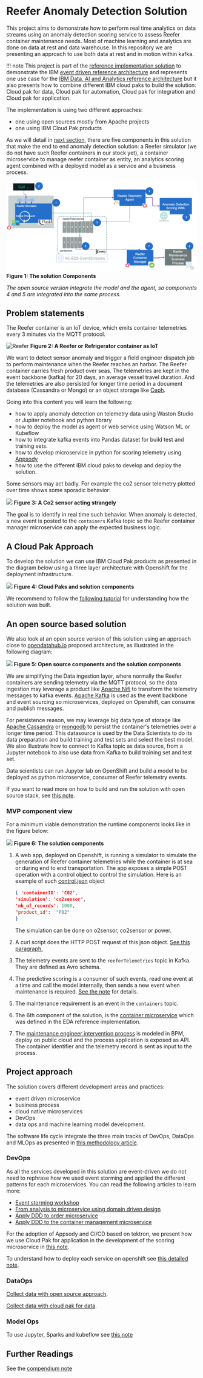 # Reefer Anomaly Detection Solution

This project aims to demonstrate how to perform real time analytics on data streams using an anomaly detection scoring service to assess Reefer container maintenance needs. Most of machine learning and analytics are done on data at rest and data warehouse. In this repository we are presenting an approach to use both data at rest and in motion within kafka.

!!! note
    This project is part of the [reference implementation solution](https://ibm-cloud-architecture.github.io/refarch-kc/) to demonstrate the IBM [event driven reference architecture](https://ibm-cloud-architecture.github.io/refarch-eda) and represents one use case for the [IBM Data, AI and Analytics reference architecture](https://ibm-cloud-architecture.github.io/refarch-data-ai-analytics) but it also presents how to combine different IBM cloud paks to build the solution: Cloud pak for data,  Cloud pak for automation,  Cloud pak for integration and  Cloud pak for application.

The implementation is using two different approaches:

* one using open sources mostly from Apache projects
* one using IBM Cloud Pak products

As we will detail in [next section](#mvp-component-view), there are five components in this solution that make the end to end anomaly detection solution: a Reefer simulator (we do not have such Reefer containers in our stock yet), a container microservice to manage reefer container as entity, an analytics scoring agent combined with a deployed model as a service and a business process. 

![](images/cp-solution-view.png)
**Figure 1: The solution Components**

*The open source version integrate the model and the agent, so components 4 and 5 are integrated into the same process.*

## Problem statements

The Reefer container is an IoT device, which emits container telemetries every 3 minutes via the MQTT protocol. 

![Reefer](analyze/images/reefer.png)
**Figure 2: A Reefer or Refrigerator container as IoT**

We want to detect sensor anomaly and trigger a field engineer dispatch job to perform maintenance when the Reefer reaches an harbor. The Reefer container carries fresh product over seas. The telemetries are kept in the event backbone (kafka) for 20 days, an average vessel travel duration. And the telemetries are also persisted for longer time period in a document database (Cassandra or Mongo) or an object storage like [Ceph](https://docs.ceph.com/docs/master/).  

Going into this content you will learn the following:

* how to apply anomaly detection on telemetry data using Waston Studio or Jupiter notebook and python library
* how to deploy the model as agent or web service using Watson ML or Kubeflow
* how to integrate kafka events into Pandas dataset for build test and training sets.
* how to develop microservice in python for scoring telemetry using [Appsody](https://appsody.dev/)
* how to use the different IBM cloud paks to develop and deploy the solution.

Some sensors may act badly. For example the co2 sensor telemetry plotted over time shows some sporadic behavior:

![](analyze/images/co2sensor-plot.png)
**Figure 3: A Co2 sensor acting strangely** 

The goal is to identify in real time such behavior. When anomaly is detected, a new  event is posted to the `containers` Kafka topic so the Reefer container manager microservice can apply the expected business logic. 

## A Cloud Pak Approach

To develop the solution we can use IBM Cloud Pak products as presented in the diagram below using a three layer architecture with Openshift for the deployment infrastructure.

![](images/ibm-cp.png)
**Figure 4: Cloud Paks and solution components**

We recommend to follow the [following tutorial](cp-approach.md) for understanding how the solution was built.

## An open source based solution


We also look at an open source version of this solution using an approach close to [opendatahub.io](http://opendatahub.io/) proposed architecture, as illustrated in the following diagram:

![](images/oss-solution-view.png)
**Figure 5: Open source components and the solution components**

We are simplifying the Data ingestion layer, where normally the Reefer containers are sending telemetry via the MQTT protocol, so the data ingestion may leverage a product like [Apache Nifi](https://nifi.apache.org/) to transform the telemetry messages to kafka events. [Apache Kafka](https://kafka.apache.org/) is used as the event backbone and event sourcing so microservices, deployed on Openshift, can consume and publish messages. 

For persistence reason, we may leverage big data type of storage like [Apache Cassandra](http://cassandra.apache.org/) or [mongodb](https://www.mongodb.com/) to persist the container's telemetries over a longer time period. This datasource is used by the Data Scientists to do its data preparation and build training and test sets and select the best model. We also illustrate how to connect to Kafka topic as data source, from a Jupyter notebook to also use data from Kafka to build training set and test set.

Data scientists can run Jupyter lab on OpenShift and build a model to be deployed as python microservice, consumer of Reefer telemetry events. 

If you want to read more on how to build and run the solution with open source stack, see [this note](oos-approach.md). 

### MVP component view

For a minimum viable demonstration the runtime components looks like in the figure below:

![](images/mvp-runtime.png)
**Figure 6: The solution components**

1. A web app, deployed on Openshift, is running a simulator to simulate the generation of Reefer container telemetries while the container is at sea or during end to end transportation. The app exposes a simple POST operation with a control object to control the simulation. Here is an example of such [control.json](https://github.com/ibm-cloud-architecture/refarch-reefer-ml/blob/master/scripts/simulControl.json) object

    ```json
    { 'containerID': 'C02',
    'simulation': 'co2sensor',
    'nb_of_records': 1000,
    "product_id":  "P02"
    }
    ```

    The simulation can be done on o2sensor, co2sensor or power. 

1. A curl script does the HTTP POST request of this json object. [See this paragraph.](#test-sending-a-simulation-control-to-the-post-api)
1. The telemetry events are sent to the `reeferTelemetries` topic in Kafka. They are defined as Avro schema.
1. The predictive scoring is a consumer of such events, read one event at a time and call the model internally, then sends a new event when maintenance is required. [See the note](analyze/oss-ml-dev.md) for details.
1. The maintenance requirement is an event in the `containers` topic.
1. The 6th component of the solution, is the [container microservice](https://ibm-cloud-architecture.github.io/refarch-kc-container-ms/) which was defined in the EDA reference implementation.
1. The [maintenance engineer intervention process](bpm/readme.md) is modeled in BPM, deploy on public cloud and the process application is exposed as API. The container identifier and the telemetry record is sent as input to the process.


## Project approach

The solution covers different development areas and practices:

* event driven microservice
* business process
* cloud native microservices
* DevOps
* data ops and machine learning model development.

The software life cycle integrate the three main tracks of DevOps, DataOps and MLOps as presented in [this methodology article](https://ibm-cloud-architecture.github.io/refarch-data-ai-analytics/methodology/).

### DevOps

As all the services developed in this solution are event-driven we do not need to rephrase how we used event storming and applied the different patterns for each microservices. You can read the following articles to learn more:

* [Event storming workshop](https://ibm-cloud-architecture.github.io/refarch-eda/methodology/eventstorming/)
* [From analysis to microservice using domain driven design](https://ibm-cloud-architecture.github.io/refarch-kc/design/readme/)
* [Apply DDD to order microservice](https://ibm-cloud-architecture.github.io/refarch-kc-order-ms/ddd-applied/)
* [Apply DDD to the container management microservice](https://ibm-cloud-architecture.github.io/refarch-kc-container-ms/ES2DDD2MS/)

For the adoption of Appsody and CI/CD based on tektron, we present how we use Cloud Pak for application in the development of the scoring microservice in [this note](infuse/dev-scoring.md).

To understand how to deploy each service on openshift see [this detailed note](infuse/build-run.md).

### DataOps

[Collect data with open source approach](collect/oss-collect-data.md).

[Collect data with cloud pak for data](collect/cp4d-collect-data.md).

### Model Ops

To use Jupyter, Sparks and kubeflow see [this note](analyze/oss-ml-dev.md)

## Further Readings

See the [compendium note](compendium.md)
